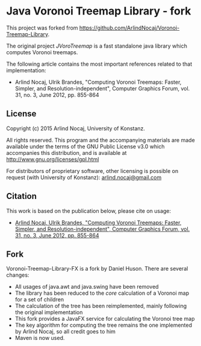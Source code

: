 Java Voronoi Treemap Library - fork
=====================

This project was forked from https://github.com/ArlindNocaj/Voronoi-Treemap-Library.

The original project *JVoroTreemap* is a fast standalone java library which computes Voronoi treemaps.

The following article contains the most important references related to that implementation:

* Arlind Nocaj, Ulrik Brandes, "Computing Voronoi Treemaps: Faster, Simpler, and Resolution-independent", Computer
  Graphics Forum, vol. 31, no. 3, June 2012, pp. 855-864

License
------------------------

Copyright (c) 2015 Arlind Nocaj, University of Konstanz.

All rights reserved. This program and the accompanying materials are made available under the terms of the GNU Public License v3.0 which accompanies this distribution, and is available at http://www.gnu.org/licenses/gpl.html

For distributors of proprietary software, other licensing is possible on request (with University of
Konstanz): <arlind.nocaj@gmail.com>

Citation
-----------------

This work is based on the publication below, please cite on usage:

* [Arlind Nocaj, Ulrik Brandes, "Computing Voronoi Treemaps: Faster, Simpler, and Resolution-independent", Computer Graphics Forum, vol. 31, no. 3, June 2012, pp. 855-864](https://kops.uni-konstanz.de/server/api/core/bitstreams/028bd5f3-6a68-429c-b805-45daf645f9d9/content)

Fork
------------------------

Voronoi-Treemap-Library-FX is a fork by Daniel Huson. There are several changes:

- All usages of java.awt and java.swing have been removed
- The library has been reduced to the *core* calculation of a Voronoi map for a set of children
- The calculation of the tree has been reimplemented, mainly following the original implementation
- This fork provides a JavaFX service for calculating the Voronoi tree map
- The key algorithm for computing the tree remains the one implemented by Arlind Nocaj, so all credit goes to him
- Maven is now used.

